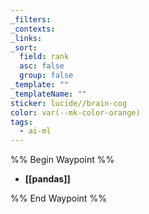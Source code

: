 ```yaml
---
_filters: 
_contexts: 
_links: 
_sort:
  field: rank
  asc: false
  group: false
_template: ""
_templateName: ""
sticker: lucide//brain-cog
color: var(--mk-color-orange)
tags:
  - ai-ml
---
```

%% Begin Waypoint %%
- **[[pandas]]**

%% End Waypoint %%

